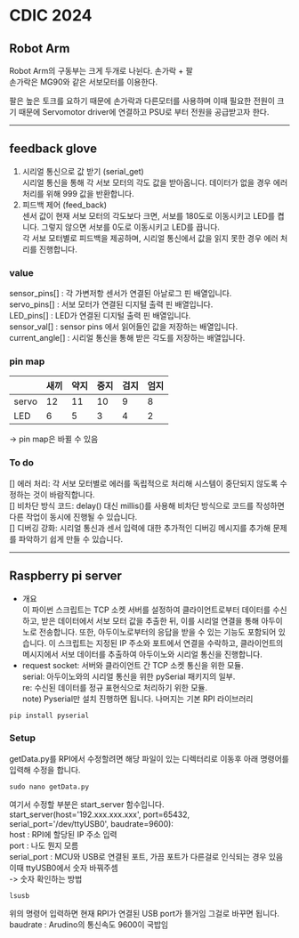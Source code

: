 # CDIC 2024 
## Robot Arm 
Robot Arm의 구동부는 크게 두개로 나뉜다. 손가락 + 팔  
손가락은 MG90와 같은 서보모터를 이용한다.  

팔은 높은 토크를 요하기 때문에 손가락과 다른모터를 사용하며 이때 필요한 전원이 크기 때문에 Servomotor driver에 연결하고 PSU로 부터 전원을 공급받고자 한다.  


---

## feedback glove
1) 시리얼 통신으로 값 받기 (serial_get)  
  시리얼 통신을 통해 각 서보 모터의 각도 값을 받아옵니다. 데이터가 없을 경우 에러 처리를 위해 999 값을 반환합니다.  
2) 피드백 제어 (feed_back)  
  센서 값이 현재 서보 모터의 각도보다 크면, 서보를 180도로 이동시키고 LED를 켭니다. 그렇지 않으면 서보를 0도로 이동시키고 LED를 끕니다.  
  각 서보 모터별로 피드백을 제공하며, 시리얼 통신에서 값을 읽지 못한 경우 에러 처리를 진행합니다.  

### value
  sensor_pins[]    : 각 가변저항 센서가 연결된 아날로그 핀 배열입니다.  
  servo_pins[]     : 서보 모터가 연결된 디지털 출력 핀 배열입니다.  
  LED_pins[]       : LED가 연결된 디지털 출력 핀 배열입니다.  
  sensor_val[]     : sensor pins 에서 읽어들인 값을 저장하는 배열입니다.  
  current_angle[]  : 시리얼 통신을 통해 받은 각도를 저장하는 배열입니다.  
  
### pin map 
|    |새끼  |약지 |중지 |검지 |엄지  |
|---  |---  |---  |---  |---  |---  |
|servo|12   |11   |10   |9    |8    | 
|LED  |6    |5    |3    |4    |2    |

-> pin map은 바뀔 수 있음 

### To do 
[] 에러 처리: 각 서보 모터별로 에러를 독립적으로 처리해 시스템이 중단되지 않도록 수정하는 것이 바람직합니다.  
[] 비차단 방식 코드: delay() 대신 millis()를 사용해 비차단 방식으로 코드를 작성하면 다른 작업이 동시에 진행될 수 있습니다.  
[] 디버깅 강화: 시리얼 통신과 센서 입력에 대한 추가적인 디버깅 메시지를 추가해 문제를 파악하기 쉽게 만들 수 있습니다.  

---

## Raspberry pi server
- 개요  
이 파이썬 스크립트는 TCP 소켓 서버를 설정하여 클라이언트로부터 데이터를 수신하고, 받은 데이터에서 서보 모터 값을 추출한 뒤, 이를 시리얼 연결을 통해 아두이노로 전송합니다. 또한, 아두이노로부터의 응답을 받을 수 있는 기능도 포함되어 있습니다. 이 스크립트는 지정된 IP 주소와 포트에서 연결을 수락하고, 클라이언트의 메시지에서 서보 데이터를 추출하여 아두이노와 시리얼 통신을 진행합니다.  
- request
socket: 서버와 클라이언트 간 TCP 소켓 통신을 위한 모듈.  
serial: 아두이노와의 시리얼 통신을 위한 pySerial 패키지의 일부.  
re: 수신된 데이터를 정규 표현식으로 처리하기 위한 모듈.  
note) Pyserial만 설치 진행하면 됩니다. 나머지는 기본 RPI 라이브러리  

```powershell
pip install pyserial
```

### Setup
getData.py를 RPI에서 수정할려면 해당 파일이 있는 디렉터리로 이동후 아래 명령어를 입력해 수정을 합니다.  
```
sudo nano getData.py
```
여기서 수정할 부분은 start_server 함수입니다.  
start_server(host='192.xxx.xxx.xxx', port=65432, serial_port='/dev/ttyUSB0', baudrate=9600):  
host : RPI에 할당된 IP 주소 입력    
port : 나도 뭔지 모름   
serial_port : MCU와 USB로 연결된 포트, 가끔 포트가 다른걸로 인식되는 경우 있음 이때 ttyUSB0에서 숫자 바꿔주셈   
-> 숫자 확인하는 방법  
```
lsusb
```
위의 명령어 입력하면 현재 RPI가 연결된 USB port가 뜰거임 그걸로 바꾸면 됩니다.  
baudrate : Arudino의 통신속도 9600이 국밥임  